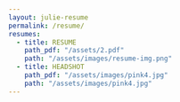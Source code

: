 ```yaml
---
layout: julie-resume
permalink: /resume/
resumes:
  - title: RESUME
    path_pdf: "/assets/2.pdf"
    path: "/assets/images/resume-img.png"
  - title: HEADSHOT
    path_pdf: "/assets/images/pink4.jpg"
    path: "/assets/images/pink4.jpg"
---
```

